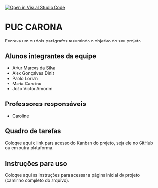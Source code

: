 [![Open in Visual Studio Code](https://classroom.github.com/assets/open-in-vscode-c66648af7eb3fe8bc4f294546bfd86ef473780cde1dea487d3c4ff354943c9ae.svg)](https://classroom.github.com/online_ide?assignment_repo_id=8939361&assignment_repo_type=AssignmentRepo)

# PUC CARONA
Escreva um ou dois parágrafos resumindo o objetivo do seu projeto.

## Alunos integrantes da equipe

* Artur Marcos da Silva
* Alex Gonçalves Diniz
* Pablo Lorran
* Maria Caroline
* João Victor Amorim

## Professores responsáveis

* Caroline

## Quadro de tarefas
Coloque aqui o link para acesso do Kanban do projeto, seja ele no GitHub ou em outra plataforma.

## Instruções para uso
Coloque aqui as instruções para acessar a página inicial do projeto (caminho completo do arquivo).
